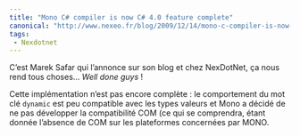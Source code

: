 ```yaml
---
title: "Mono C# compiler is now C# 4.0 feature complete"
canonical: "http://www.nexeo.fr/blog/2009/12/14/mono-c-compiler-is-now-c-4-0-feature-complete/"
tags:
 - Nexdotnet
---
```


C’est Marek Safar qui l’annonce sur son blog et chez NexDotNet, ça nous rend tous choses… <i lang="en">Well done guys</i> !

Cette implémentation n’est pas encore complète : le comportement du mot clé `dynamic` est peu compatible avec les types valeurs et Mono a décidé de ne pas développer la compatibilité COM (ce qui se comprendra, étant donnée l’absence de COM sur les plateformes concernées par MONO.

